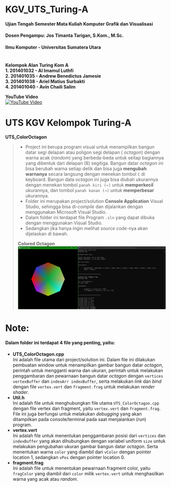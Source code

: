 # KGV_UTS_Turing-A
#### Ujian Tengah Semester Mata Kuliah Komputer Grafik dan Visualisasi
#### Dosen Pengampu: Jos Timanta Tarigan, S.Kom., M.Sc.
#### Ilmu Komputer - Universitas Sumatera Utara

# 
**Kelompok Alan Turing Kom A**  
**1. 201401032 - Al Imamul Luthfi**  
**2. 201401035 - Andrew Benedictus Jamesie**  
**3. 201401038 - Ariel Matius Surbakti**  
**4. 201401040 - Avin Chaili Salim**  

**YouTube Video**  
[![YouTube Video](screenshot/screenshot.jpg)](https://youtu.be/xxxxxxxxxxx)

# 
# UTS KGV Kelompok Turing-A
**UTS_ColorOctagon**
> - Project ini berupa program visual untuk menampilkan bangun datar segi delapan atau poligon segi delapan ( _octagon_) dengan warna acak (_random_) yang berbeda-beda untuk seitap bagiannya yang dibentuk dari delapan (8) segitiga. Bangun datar _octagon_ ini bisa berubah warna setiap detik dan bisa juga **mengubah warnanya** secara langsung dengan menekan tombol `C` di keyboard. Bangun data _octagon_ ini juga bisa diubah ukurannya dengan menekan tombol `panah kiri (←)` untuk **memperkecil** ukurannya, dan tombol `panah kanan (→)` untuk **memperbesar** ukurannya.
> - Folder ini merupakan project/solution **Console Application** Visual Studio, sehingga bisa di-_compile_ dan dijalankan dengan menggunakan Microsoft Visual Studio.
> - Dalam folder ini terdapat file Program `.sln` yang dapat dibuka dengan menggunakan Visual Studio.
> - Sedangkan jika hanya ingin melihat _source code_-nya akan dijelaskan di bawah.
> 
> **Colored Octagon**  
> ![Screenshot UTS KGV](screenshot/UTS_ColorOctagon.png)

# 
# Note:
#### Dalam folder ini terdapat 4 file yang penting, yaitu:
- **UTS_ColorOctagon.cpp**  
  Ini adalah file utama dari project/solution ini. Dalam file ini dilakukan pembuatan window untuk menampilkan gambar bangun datar _octagon_, perintah untuk mengganti warna dan ukuran, perintah untuk melakukan penggambaran dan pewarnaan bangun datar _octagon_ dengan `vertices vertexBuffer` dan `indexArr indexBuffer`, serta melakukan _link_ dan _bind_ dengan file `vertex.vert` dan `fragment.frag` untuk melakukan _render shader_.
- **Util.h**  
  Ini adalah file untuk menghubungkan file utama `UTS_ColorOctagon.cpp` dengan file vertex dan fragment, yaitu `vertex.vert` dan `fragment.frag`. File ini juga berfungsi untuk melakukan _debugging_ yang akan ditampilkan pada console/terminal pada saat menjalankan (_run_) program.
- **vertex.vert**  
  Ini adalah file untuk menentukan penggambaran posisi dari `vertices` dan `indexBuffer` yang akan dihubungkan dengan variabel uniform `size` untuk melakukan pengubahan ukuran gambar bangun datar _octagon_. Serta menentukan warna `color` yang diambil dari `vColor` dengan pointer location 1, sedangkan `vPos` dengan pointer location 0.
- **fragment.frag**  
  Ini adalah file untuk menentukan pewarnaan fragment color, yaitu `fragColor` yang diambil dari `color` milik `vertex.vert` untuk menghasilkan warna yang acak atau _random_.
